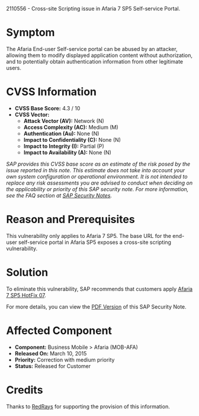 2110556 - Cross-site Scripting issue in Afaria 7 SP5 Self-service Portal.

# **Symptom**

The Afaria End-user Self-service portal can be abused by an attacker, allowing them to modify displayed application content without authorization, and to potentially obtain authentication information from other legitimate users.

# **CVSS Information**

- **CVSS Base Score:** 4.3 / 10
- **CVSS Vector:**
  - **Attack Vector (AV):** Network (N)
  - **Access Complexity (AC):** Medium (M)
  - **Authentication (Au):** None (N)
  - **Impact to Confidentiality (C):** None (N)
  - **Impact to Integrity (I):** Partial (P)
  - **Impact to Availability (A):** None (N)

*SAP provides this CVSS base score as an estimate of the risk posed by the issue reported in this note. This estimate does not take into account your own system configuration or operational environment. It is not intended to replace any risk assessments you are advised to conduct when deciding on the applicability or priority of this SAP security note. For more information, see the FAQ section at [SAP Security Notes](https://service.sap.com/securitynotes/).*

# **Reason and Prerequisites**

This vulnerability only applies to Afaria 7 SP5. The base URL for the end-user self-service portal in Afaria SP5 exposes a cross-site scripting vulnerability.

# **Solution**

To eliminate this vulnerability, SAP recommends that customers apply [Afaria 7 SP5 HotFix 07](https://notesdownloads.sap.com/note/0040000018001182017).

For more details, you can view the [PDF Version](https://userapps.support.sap.com/sap/support/sfm/notes/print/0002110556?language=en-US&token=C80416F26A733CFDFDE320041A0F25C8) of this SAP Security Note.

# **Affected Component**

- **Component:** Business Mobile > Afaria (MOB-AFA)
- **Released On:** March 10, 2015
- **Priority:** Correction with medium priority
- **Status:** Released for Customer

# **Credits**

Thanks to [RedRays](https://redrays.io) for supporting the provision of this information.